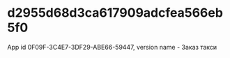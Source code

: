 # d2955d68d3ca617909adcfea566eb5f0
App id 0F09F-3C4E7-3DF29-ABE66-59447, version name - Заказ такси
